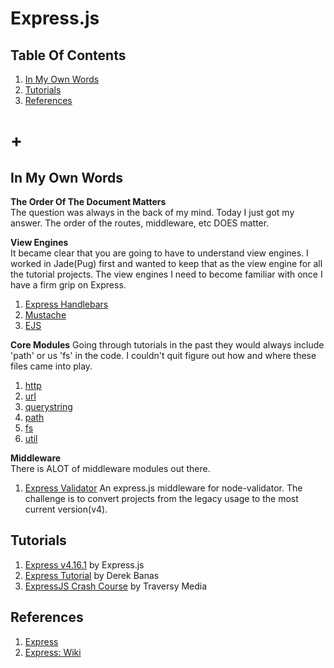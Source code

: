 # Express.js

## Table Of Contents
1. [In My Own Words](#in-my-own-words)
1. [Tutorials](#tutorials)
1. [References](#references)
# +

## In My Own Words

**The Order Of The Document Matters**  
The question was always in the back of my mind. Today I just got my answer. The order of the routes, middleware, etc DOES matter.

**View Engines**  
It became clear that you are going to have to understand view engines. I worked in Jade(Pug) first and wanted to keep that as the view engine for all the tutorial projects. The view engines I need to become familiar with once I have a firm grip on Express.
1. [Express Handlebars](https://www.npmjs.com/package/express-handlebars)
2. [Mustache](https://www.npmjs.com/package/mustache)
3. [EJS](https://www.npmjs.com/package/ejs)

**Core Modules**
Going through tutorials in the past they would always include 'path' or us 'fs' in the code. I couldn't quit figure out how and where these files came into play.
1. [http](https://nodejs.org/api/http.html)
1. [url](https://nodejs.org/api/http.html)
1. [querystring](https://nodejs.org/api/http.html)
1. [path](https://nodejs.org/api/http.html)
1. [fs](https://nodejs.org/api/http.html)
1. [util](https://nodejs.org/api/http.html)

**Middleware**  
There is ALOT of middleware modules out there.
1. [Express Validator](https://github.com/ctavan/express-validator)
    An express.js middleware for node-validator. The challenge is to convert projects from the legacy usage to the most current version(v4).

## Tutorials
1. [Express v4.16.1](express_v4-16-1) by Express.js
1. [Express Tutorial](express-tutorial) by Derek Banas
1. [ExpressJS Crash Course](expressjs-crash-course) by Traversy Media

## References
1. [Express](https://expressjs.com/)
1. [Express: Wiki](https://en.wikipedia.org/wiki/Express.js)
